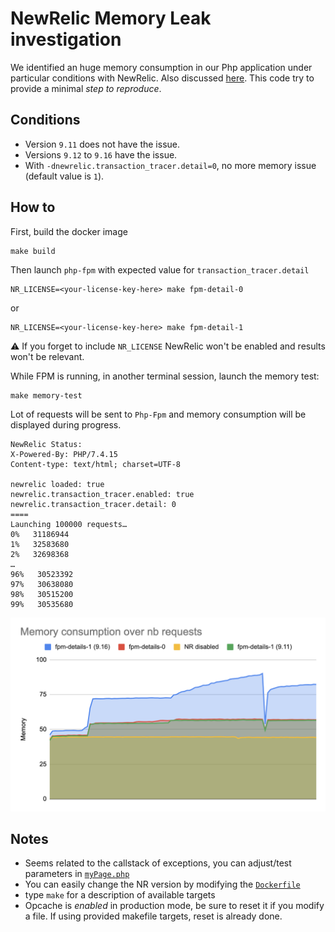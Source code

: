 # NewRelic Memory Leak investigation

We identified an huge memory consumption in our Php application under particular conditions with NewRelic.
Also discussed [here](https://discuss.newrelic.com/t/php-agent-9-serious-memory-leak-issues/80863/56).
This code try to provide a minimal _step to reproduce_.

## Conditions
* Version `9.11` does not have the issue.
* Versions `9.12` to `9.16` have the issue.
* With `-dnewrelic.transaction_tracer.detail=0`, no more memory issue (default value is `1`).

## How to
First, build the docker image
```
make build
```

Then launch `php-fpm` with expected value for `transaction_tracer.detail`
```
NR_LICENSE=<your-license-key-here> make fpm-detail-0
```
or
```
NR_LICENSE=<your-license-key-here> make fpm-detail-1
```

:warning: If you forget to include `NR_LICENSE` NewRelic won't be enabled and results won't be relevant.

While FPM is running, in another terminal session, launch the memory test:
```
make memory-test
```
Lot of requests will be sent to `Php-Fpm` and memory consumption will be displayed during progress.
``` 
NewRelic Status:
X-Powered-By: PHP/7.4.15
Content-type: text/html; charset=UTF-8

newrelic loaded: true
newrelic.transaction_tracer.enabled: true
newrelic.transaction_tracer.detail: 0
====
Launching 100000 requests…
0%   31186944
1%   32583680
2%   32698368
…
96%   30523392
97%   30638080
98%   30515200
99%   30535680
```

![Graph](graph.png)

## Notes

* Seems related to the callstack of exceptions, you can adjust/test parameters in [`myPage.php`](myPage.php)
* You can easily change the NR version by modifying the [`Dockerfile`](Dockerfile)
* type `make` for a description of available targets
* Opcache is *enabled* in production mode, be sure to reset it if you modify a file. If using provided makefile targets, reset is already done.
